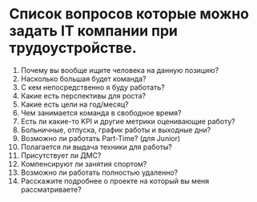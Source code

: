 # Список вопросов которые можно задать IT компании при трудоустройстве.

1. Почему вы вообще ищите человека на данную позицию?
2. Насколько большая будет команда?
3. С кем непосредственно я буду работать?
4. Какие есть перспективы для роста?
5. Какие есть цели на год/месяц?
6. Чем занимается команда в свободное время?
7. Есть ли какие-то KPI и другие метрики оценивающие работу?
8. Больничные, отпуска, график работы и выходные дни?
9. Возможно ли работать Part-Time? (для Junior)
10. Полагается ли выдача техники для работы?
11. Присутствует ли ДМС?
12. Компенсируют ли занятия спортом?
13. Возможно ли работать полностью удаленно?
14. Расскажите подробнее о проекте на который вы меня рассматриваете?